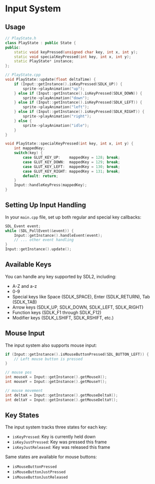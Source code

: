# Input System

## Usage

```cpp
// PlayState.h
class PlayState : public State {
public:
    static void keyPressed(unsigned char key, int x, int y);
    static void specialKeyPressed(int key, int x, int y);
    static PlayState* instance;
};

// PlayState.cpp
void PlayState::update(float deltaTime) {
    if (Input::getInstance().isKeyPressed(SDLK_UP)) {
        sprite->playAnimation("up");
    } else if (Input::getInstance().isKeyPressed(SDLK_DOWN)) {
        sprite->playAnimation("down");
    } else if (Input::getInstance().isKeyPressed(SDLK_LEFT)) {
        sprite->playAnimation("left");
    } else if (Input::getInstance().isKeyPressed(SDLK_RIGHT)) {
        sprite->playAnimation("right");
    } else {
        sprite->playAnimation("idle");
    }
}

void PlayState::specialKeyPressed(int key, int x, int y) {
    int mappedKey;
    switch(key) {
        case GLUT_KEY_UP:    mappedKey = 128; break;
        case GLUT_KEY_DOWN:  mappedKey = 129; break;
        case GLUT_KEY_LEFT:  mappedKey = 130; break;
        case GLUT_KEY_RIGHT: mappedKey = 131; break;
        default: return;
    }
    Input::handleKeyPress(mappedKey);
}
```

## Setting Up Input Handling

In your `main.cpp` file, set up both regular and special key callbacks:

```cpp
SDL_Event event;
while (SDL_PollEvent(&event)) {
    Input::getInstance().handleEvent(event);
    // ... other event handling
}
Input::getInstance().update();
```

## Available Keys

You can handle any key supported by SDL2, including:

- A-Z and a-z
- 0-9
- Special keys like Space (SDLK_SPACE), Enter (SDLK_RETURN), Tab (SDLK_TAB)
- Arrow keys (SDLK_UP, SDLK_DOWN, SDLK_LEFT, SDLK_RIGHT)
- Function keys (SDLK_F1 through SDLK_F12)
- Modifier keys (SDLK_LSHIFT, SDLK_RSHIFT, etc.)

## Mouse Input

The input system also supports mouse input:

```cpp
if (Input::getInstance().isMouseButtonPressed(SDL_BUTTON_LEFT)) {
    // Left mouse button is pressed
}

// mouse pos
int mouseX = Input::getInstance().getMouseX();
int mouseY = Input::getInstance().getMouseY();

// mouse movement
int deltaX = Input::getInstance().getMouseDeltaX();
int deltaY = Input::getInstance().getMouseDeltaY();
```

## Key States

The input system tracks three states for each key:

- `isKeyPressed`: Key is currently held down
- `isKeyJustPressed`: Key was pressed this frame
- `isKeyJustReleased`: Key was released this frame

Same states are available for mouse buttons:

- `isMouseButtonPressed`
- `isMouseButtonJustPressed`
- `isMouseButtonJustReleased`